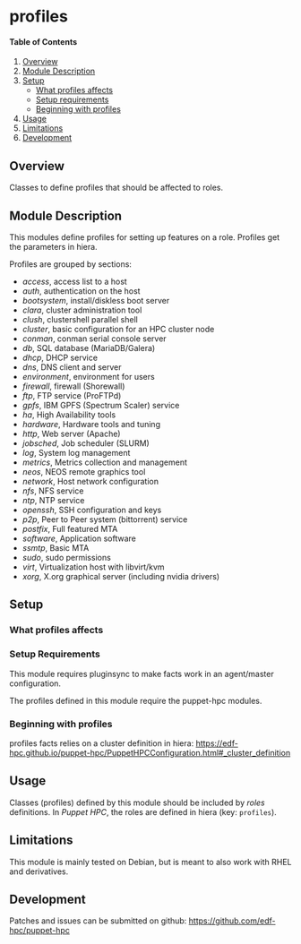 # profiles

#### Table of Contents

1. [Overview](#overview)
2. [Module Description](#module-description)
3. [Setup](#setup)
    * [What profiles affects](#what-profiles-affects)
    * [Setup requirements](#setup-requirements)
    * [Beginning with profiles](#beginning-with-profiles)
4. [Usage](#usage)
5. [Limitations](#limitations)
6. [Development](#development)

## Overview

Classes to define profiles that should be affected to roles.

## Module Description

This modules define profiles for setting up features on a role. Profiles get
the parameters in hiera.

Profiles are grouped by sections:

* *access*, access list to a host
* *auth*, authentication on the host
* *bootsystem*, install/diskless boot server
* *clara*, cluster administration tool
* *clush*, clustershell parallel shell
* *cluster*, basic configuration for an HPC cluster node
* *conman*, conman serial console server
* *db*, SQL database (MariaDB/Galera)
* *dhcp*, DHCP service
* *dns*, DNS client and server
* *environment*, environment for users
* *firewall*, firewall (Shorewall)
* *ftp*, FTP service (ProFTPd)
* *gpfs*, IBM GPFS (Spectrum Scaler) service
* *ha*, High Availability tools
* *hardware*, Hardware tools and tuning
* *http*, Web server (Apache)
* *jobsched*, Job scheduler (SLURM)
* *log*, System log management
* *metrics*, Metrics collection and management
* *neos*, NEOS remote graphics tool
* *network*, Host network configuration
* *nfs*, NFS service
* *ntp*, NTP service
* *openssh*, SSH configuration and keys
* *p2p*, Peer to Peer system (bittorrent) service
* *postfix*, Full featured MTA
* *software*, Application software
* *ssmtp*, Basic MTA
* *sudo*, sudo permissions
* *virt*, Virtualization host with libvirt/kvm
* *xorg*, X.org graphical server (including nvidia drivers)

## Setup

### What profiles affects


### Setup Requirements

This module requires pluginsync to make facts work in an agent/master
configuration. 

The profiles defined in this module require the puppet-hpc modules.

### Beginning with profiles

profiles facts relies on a cluster definition in hiera:
https://edf-hpc.github.io/puppet-hpc/PuppetHPCConfiguration.html#_cluster_definition

## Usage

Classes (profiles) defined by this module should be included by *roles*
definitions. In *Puppet HPC*, the roles are defined in hiera (key: `profiles`).

## Limitations

This module is mainly tested on Debian, but is meant to also work with RHEL and
derivatives.

## Development

Patches and issues can be submitted on github:
https://github.com/edf-hpc/puppet-hpc
